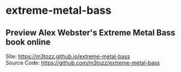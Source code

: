 # extreme-metal-bass

Preview Alex Webster's Extreme Metal Bass book online
--
Site: <a href="https://m3tozz.github.io/extreme-metal-bass/">https://m3tozz.github.io/extreme-metal-bass</a><br>
Source Code: <a href="https://github.com/m3tozz/extreme-metal-bass">https://github.com/m3tozz/extreme-metal-bass</a>

